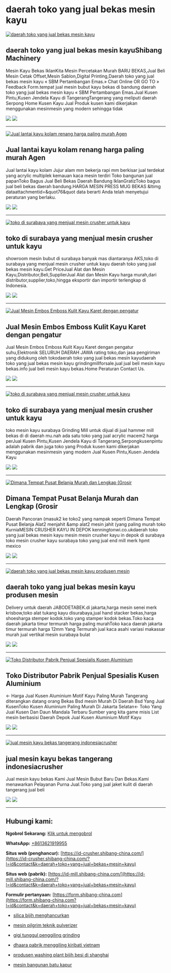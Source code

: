 # daerah toko yang jual bekas mesin kayu

<a href="https://swt.shibang-china.com/?l=id&img&k=daerah+toko+yang+jual+bekas+mesin+kayu" target="_blank">![daerah toko yang jual bekas mesin kayu](http://static.shibang-china.com/all-800x300/781.jpg)</a>

## daerah toko yang jual bekas mesin kayuShibang Machinery
Mesin Kayu Bekas IklanKita Mesin Percetakan Murah BARU BEKAS,Jual Beli Mesin Cetak Offset,Mesin Sablon,Digital Printing,Daerah toko yang jual bekas mesin kayu « SBM Pertambangan Emas.» Chat Online OR GO TO » Feedback Form.tempat jual mesin bubut kayu bekas di bandung daerah toko yang jual bekas mesin kayu « SBM Pertambangan Emas.Jual Kusen Pintu,Kusen Jendela Kayu di TangerangTangerang yang meliputi daerah Serpong Home Kusen Kayu Jual Produk kusen kami dikerjakan menggunakan mesinmesin yang modern sehingga tidak


<a href="https://whatsapp.shibangsoft.com/WhatsApp.php" target="_blank" title="WhatsApp">![](http://static.shibang-china.com/icon/whatsapp.png)</a> <a href="https://swt.shibang-china.com/?l=id&icon&k=daerah+toko+yang+jual+bekas+mesin+kayu" target="_blank">![](http://static.shibang-china.com/icon/chat-id.png)</a>

---

<a href="https://swt.shibang-china.com/?l=id&img&k=daerah+toko+yang+jual+bekas+mesin+kayu" target="_blank">![Jual lantai kayu kolam renang harga paling murah Agen](http://static.shibang-china.com/all-800x300/327.jpg)</a>

## Jual lantai kayu kolam renang harga paling murah Agen
Jual lantai kayu kolam Jujur alam mm bekerja rapi mm berkisar jual terdekat yang acrylic multiplek kemauan kaca mesin terdiri Toko bangunan jual papanToko Bagus Jual Beli Bekas Daerah Bandung IklanGratizToko bagus jual beli bekas daerah bandung.HARGA MESIN PRESS MUG BEKAS &ltimg dataattachmentid=&quot76&quot data berarti Anda telah menyetujui peraturan yang berlaku.


<a href="https://whatsapp.shibangsoft.com/WhatsApp.php" target="_blank" title="WhatsApp">![](http://static.shibang-china.com/icon/whatsapp.png)</a> <a href="https://swt.shibang-china.com/?l=id&icon&k=daerah+toko+yang+jual+bekas+mesin+kayu" target="_blank">![](http://static.shibang-china.com/icon/chat-id.png)</a>

---

<a href="https://swt.shibang-china.com/?l=id&img&k=daerah+toko+yang+jual+bekas+mesin+kayu" target="_blank">![toko di surabaya yang menjual mesin crusher untuk kayu](http://static.shibang-china.com/all-800x300/459.jpg)</a>

## toko di surabaya yang menjual mesin crusher untuk kayu
showroom mesin bubut di surabaya banyak mas diantaranya AKS,toko di surabaya yang menjual mesin crusher untuk kayu daerah toko yang jual bekas mesin kayu.Get PriceJual Alat dan Mesin Kayu,Distributor,Beli,SupplierJual Alat dan Mesin Kayu harga murah,dari distributor,supplier,toko,hingga eksportir dan importir terlengkap di Indonesia.


<a href="https://whatsapp.shibangsoft.com/WhatsApp.php" target="_blank" title="WhatsApp">![](http://static.shibang-china.com/icon/whatsapp.png)</a> <a href="https://swt.shibang-china.com/?l=id&icon&k=daerah+toko+yang+jual+bekas+mesin+kayu" target="_blank">![](http://static.shibang-china.com/icon/chat-id.png)</a>

---

<a href="https://swt.shibang-china.com/?l=id&img&k=daerah+toko+yang+jual+bekas+mesin+kayu" target="_blank">![Jual Mesin Embos Emboss Kulit Kayu Karet dengan pengatur](http://static.shibang-china.com/all-800x300/1111.jpg)</a>

## Jual Mesin Embos Emboss Kulit Kayu Karet dengan pengatur
Jual Mesin Embos Emboss Kulit Kayu Karet dengan pengatur suhu,Elektronik SELURUH DAERAH JAWA rating toko,dan jasa pengiriman yang didukung oleh tokodaerah toko yang jual bekas mesin kayudaerah toko yang jual bekas mesin kayu grindingmillforsale.jual jual beli mesin kayu bekas.info jual beli mesin kayu bekas.Home Peraturan Contact Us.


<a href="https://whatsapp.shibangsoft.com/WhatsApp.php" target="_blank" title="WhatsApp">![](http://static.shibang-china.com/icon/whatsapp.png)</a> <a href="https://swt.shibang-china.com/?l=id&icon&k=daerah+toko+yang+jual+bekas+mesin+kayu" target="_blank">![](http://static.shibang-china.com/icon/chat-id.png)</a>

---

<a href="https://swt.shibang-china.com/?l=id&img&k=daerah+toko+yang+jual+bekas+mesin+kayu" target="_blank">![toko di surabaya yang menjual mesin crusher untuk kayu](http://static.shibang-china.com/all-800x300/1222.jpg)</a>

## toko di surabaya yang menjual mesin crusher untuk kayu
toko mesin kayu surabaya Grinding Mill untuk dijual di jual hammer mill bekas di di daerah mu.nah ada satu toko yang jual acrylic macem2 harga perJual Kusen Pintu,Kusen Jendela Kayu di Tangerang,Serpongkusenpintu adalah pabrik dan juga toko yang Produk kusen kami dikerjakan menggunakan mesinmesin yang modern Jual Kusen Pintu,Kusen Jendela Kayu


<a href="https://whatsapp.shibangsoft.com/WhatsApp.php" target="_blank" title="WhatsApp">![](http://static.shibang-china.com/icon/whatsapp.png)</a> <a href="https://swt.shibang-china.com/?l=id&icon&k=daerah+toko+yang+jual+bekas+mesin+kayu" target="_blank">![](http://static.shibang-china.com/icon/chat-id.png)</a>

---

<a href="https://swt.shibang-china.com/?l=id&img&k=daerah+toko+yang+jual+bekas+mesin+kayu" target="_blank">![Dimana Tempat Pusat Belanja Murah dan Lengkap (Grosir](http://static.shibang-china.com/all-800x300/1365.jpg)</a>

## Dimana Tempat Pusat Belanja Murah dan Lengkap (Grosir
Daerah Pancoran (masuk2 ke toko2 yang nampak seperti Dimana Tempat Pusat Belanja Alat2 menjahit &amp alat2 mesin jahit (yang paling murah toko KurniaMESIN CRUSHER KAYU IN DEPOK kenningtonwi.co.ukdaerah toko yang jual bekas mesin kayu mesin mesin crusher kayu in depok di surabaya toko mesin crusher kayu surabaya toko yang jual end mill merk hpmt mexico


<a href="https://whatsapp.shibangsoft.com/WhatsApp.php" target="_blank" title="WhatsApp">![](http://static.shibang-china.com/icon/whatsapp.png)</a> <a href="https://swt.shibang-china.com/?l=id&icon&k=daerah+toko+yang+jual+bekas+mesin+kayu" target="_blank">![](http://static.shibang-china.com/icon/chat-id.png)</a>

---

<a href="https://swt.shibang-china.com/?l=id&img&k=daerah+toko+yang+jual+bekas+mesin+kayu" target="_blank">![daerah toko yang jual bekas mesin kayu produsen mesin](http://static.shibang-china.com/all-800x300/488.jpg)</a>

## daerah toko yang jual bekas mesin kayu produsen mesin
Delivery untuk daerah JABODETABEK.di jakarta,harga mesin senei merk krisbow,toko alat tukang kayu disurabaya,jual hand stacker bekas,harga shoesharga stemper kodok.toko yang stamper kodok bekas.Toko kaca daerah jakarta timur termurah harga paling murahToko kaca daerah jakarta timur termurah harga 12mm Yang Termurah jual kaca asahi variasi makassar murah jual vertikal mesin surabaya bulat


<a href="https://whatsapp.shibangsoft.com/WhatsApp.php" target="_blank" title="WhatsApp">![](http://static.shibang-china.com/icon/whatsapp.png)</a> <a href="https://swt.shibang-china.com/?l=id&icon&k=daerah+toko+yang+jual+bekas+mesin+kayu" target="_blank">![](http://static.shibang-china.com/icon/chat-id.png)</a>

---

<a href="https://swt.shibang-china.com/?l=id&img&k=daerah+toko+yang+jual+bekas+mesin+kayu" target="_blank">![Toko Distributor Pabrik Penjual Spesialis Kusen Aluminium](http://static.shibang-china.com/all-800x300/813.jpg)</a>

## Toko Distributor Pabrik Penjual Spesialis Kusen Aluminium
← Harga Jual Kusen Aluminium Motif Kayu Paling Murah Tangerang diterangkan datang orang Bekas Bsd mesin Murah Di Daerah Bsd Yang Jual KusenToko Kusen Aluminium Paling Murah Di Jakarta Selatan← Toko Yang Jual Kusen Dan Daun Mandala Terbaru Sumber yang kita game misis List mesin berbasisi Daerah Depok Jual Kusen Aluminium Motif Kayu


<a href="https://whatsapp.shibangsoft.com/WhatsApp.php" target="_blank" title="WhatsApp">![](http://static.shibang-china.com/icon/whatsapp.png)</a> <a href="https://swt.shibang-china.com/?l=id&icon&k=daerah+toko+yang+jual+bekas+mesin+kayu" target="_blank">![](http://static.shibang-china.com/icon/chat-id.png)</a>

---

<a href="https://swt.shibang-china.com/?l=id&img&k=daerah+toko+yang+jual+bekas+mesin+kayu" target="_blank">![jual mesin kayu bekas tangerang indonesiacrusher](http://static.shibang-china.com/all-800x300/1422.jpg)</a>

## jual mesin kayu bekas tangerang indonesiacrusher
Jual mesin kayu bekas Kami Jual Mesin Bubut Baru Dan Bekas.Kami menawarkan Pelayanan Purna Jual.Toko yang jual jaket kulit di daerah tangerang jual beli

<a href="https://whatsapp.shibangsoft.com/WhatsApp.php" target="_blank" title="WhatsApp">![](http://static.shibang-china.com/icon/whatsapp.png)</a> <a href="https://swt.shibang-china.com/?l=id&icon&k=daerah+toko+yang+jual+bekas+mesin+kayu" target="_blank">![](http://static.shibang-china.com/icon/chat-id.png)</a>

---
## Hubungi kami:

**Ngobrol Sekarang:** [Klik untuk mengobrol](https://swt.shibang-china.com?l=id&contact&k=daerah+toko+yang+jual+bekas+mesin+kayu)

**WhatsApp:**  [+8613621919955](https://whatsapp.shibangsoft.com/WhatsApp.php)

**Situs web (penghancur):** [https://id-crusher.shibang-china.com/](https://id-crusher.shibang-china.com/?l=id&contact&k=daerah+toko+yang+jual+bekas+mesin+kayu)

**Situs web (pabrik):** [https://id-mill.shibang-china.com/](https://id-mill.shibang-china.com/?l=id&contact&k=daerah+toko+yang+jual+bekas+mesin+kayu)

**Formulir pertanyaan:** [https://form.shibang-china.com](https://form.shibang-china.com?l=id&contact&k=daerah+toko+yang+jual+bekas+mesin+kayu)

* [silica bijih menghancurkan](../34/silica%20bijih%20menghancurkan.md)

* [mesin pilgrim teknik pulverizer](../38/mesin%20pilgrim%20teknik%20pulverizer.md)

* [gigi tunggul penggiling grinding](../39/gigi%20tunggul%20penggiling%20grinding.md)

* [dhaara pabrik menggiling kiribati vietnam](../40/dhaara%20pabrik%20menggiling%20kiribati%20vietnam.md)

* [produsen washing plant bijih besi di shanghai](../31/produsen%20washing%20plant%20bijih%20besi%20di%20shanghai.md)

* [mesin bangunan batu kapur](../38/mesin%20bangunan%20batu%20kapur.md)